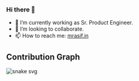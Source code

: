 ### Hi there 👋

- 🔭 I’m currently working as Sr. Product Engineer.
- 👯 I’m looking to collaborate.
- 📫 How to reach me: [mrasif.in](https://mrasif.in)

<!--
**mrasif/mrasif** is a ✨ _special_ ✨ repository because its `README.md` (this file) appears on your GitHub profile.

Here are some ideas to get you started:

- 🔭 I’m currently working on ...
- 🌱 I’m currently learning ...
- 👯 I’m looking to collaborate on ...
- 🤔 I’m looking for help with ...
- 💬 Ask me about ...
- 📫 How to reach me: ...
- 😄 Pronouns: ...
- ⚡ Fun fact: ...
-->

## Contribution Graph
![snake svg](https://github.com/mrasif/mrasif/blob/dist/github-contribution-grid-snake.svg)

<!--## 𝗦𝘁𝗮𝘁𝘀-->

<!--[![mrinjamul](https://github-profile-trophy.vercel.app/?username=mrinjamul)]()-->

<!--<a href="https://github.com/mrasif">
    <img
    height="175em"
    src="https://github-readme-stats.vercel.app/api?username=mrasif&show_icons=true&theme=tokyonight&count_private=true" alt="mrasif's Stats" />
    <img
    height="175em"
    src="https://github-readme-stats.vercel.app/api/top-langs/?username=mrasif&theme=tokyonight&layout=compact"
    alt="Top languages" />
</a>-->
<br/>
